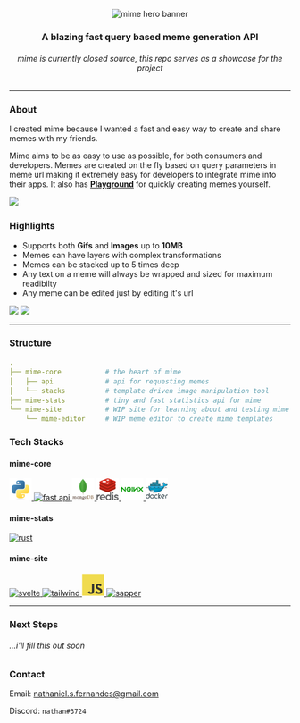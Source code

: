 



<div align="center">
  
  ![mime hero banner](https://cdn.discordapp.com/attachments/792686378366009354/957495249419255808/unknown.png)
  
  ### A blazing fast query based meme generation API
  ###### mime is currently closed source, this repo serves as a showcase for the project

  ---
  
</div>

### About
I created mime because I wanted a fast and easy way to create and share memes with my friends. 

Mime aims to be as easy to use as possible, for both consumers and developers. Memes are created on the fly based on query parameters in meme url making it extremely easy for developers to integrate mime into their apps. It also has [**Playground**](https://mime.nathanferns.xyz/playground) for quickly creating memes yourself.

<img src="https://cdn.nathanferns.xyz/memes/chaddoge?chad=using_mime&virgin=making_them_urself" height="250">



### Highlights

- Supports both **Gifs** and **Images** up to **10MB**
- Memes can have layers with complex transformations
- Memes can be stacked up to 5 times deep
- Any text on a meme will always be wrapped and sized for maximum readibilty
- Any meme can be edited just by editing it's url

<img src="https://cdn.nathanferns.xyz/memes/spiderman.gif?image=https%3A%2F%2Fmedia.tenor.com%2Fimages%2Ff9d4460786929591059f3feb86c624be%2Ftenor.gif&text=thats%20pretty%20cool" height="250"> <img src="https://cdn.nathanferns.xyz/memes/metaverse?image=https%3A%2F%2Fcdn.nathanferns.xyz%2Fmemes%2Fchaddoge%3Fchad%3Dusing_mime%26virgin%3Dmaking_them_urself" height="250">

---

### Structure 

```yaml
.
├── mime-core           # the heart of mime
│   ├── api             # api for requesting memes
│   └── stacks          # template driven image manipulation tool
├── mime-stats          # tiny and fast statistics api for mime
└── mime-site           # WIP site for learning about and testing mime
    └── mime-editor     # WIP meme editor to create mime templates
```

### Tech Stacks

#### mime-core
<a href="https://www.python.org" target="_blank" rel="noreferrer"> <img src="https://raw.githubusercontent.com/devicons/devicon/master/icons/python/python-original.svg" alt="python" width="40" height="40"/> </a> <a href="" target="_blank" rel="noreferrer"> <img src="https://cdn.discordapp.com/attachments/792686378366009354/957533071043874866/unknown.png" alt="fast api" width="40" height="40"> </a> <a href="https://www.mongodb.com/" target="_blank" rel="noreferrer"> <img src="https://raw.githubusercontent.com/devicons/devicon/master/icons/mongodb/mongodb-original-wordmark.svg" alt="mongodb" width="40" height="40"/> </a> <a href="https://redis.io" target="_blank" rel="noreferrer"> <img src="https://raw.githubusercontent.com/devicons/devicon/master/icons/redis/redis-original-wordmark.svg" alt="redis" width="40" height="40"/> </a> <a href="https://www.nginx.com" target="_blank" rel="noreferrer"> <img src="https://raw.githubusercontent.com/devicons/devicon/master/icons/nginx/nginx-original.svg" alt="nginx" width="40" height="40"/> </a> <a href="https://www.docker.com/" target="_blank" rel="noreferrer"> <img src="https://raw.githubusercontent.com/devicons/devicon/master/icons/docker/docker-original-wordmark.svg" alt="docker" width="40" height="40"/> </a> 

#### mime-stats 
<a href="https://www.rust-lang.org" target="_blank" rel="noreferrer"> <img src="https://cdn.discordapp.com/attachments/792686378366009354/957538675397386250/rustacean-flat-happy.png" alt="rust" height="40"/> </a>

#### mime-site
 <a href="https://svelte.dev" target="_blank" rel="noreferrer"> <img src="https://upload.wikimedia.org/wikipedia/commons/1/1b/Svelte_Logo.svg" alt="svelte" width="40" height="40"/> </a>  <a href="https://tailwindcss.com/" target="_blank" rel="noreferrer"> <img src="https://www.vectorlogo.zone/logos/tailwindcss/tailwindcss-icon.svg" alt="tailwind" width="40" height="40"/> </a> <a href="https://developer.mozilla.org/en-US/docs/Web/JavaScript" target="_blank" rel="noreferrer"> <img src="https://raw.githubusercontent.com/devicons/devicon/master/icons/javascript/javascript-original.svg" alt="javascript" width="40" height="40"/> </a>  <a href="https://sapper.svelte.dev/" target="_blank" rel="noreferrer"> <img src="https://raw.githubusercontent.com/bestofjs/bestofjs-webui/master/public/logos/sapper.svg" alt="sapper" width="40" height="40"/> </a> 
 
---

### Next Steps
###### ...i'll fill this out soon


### Contact
Email: nathaniel.s.fernandes@gmail.com

Discord: `nathan#3724`

 


